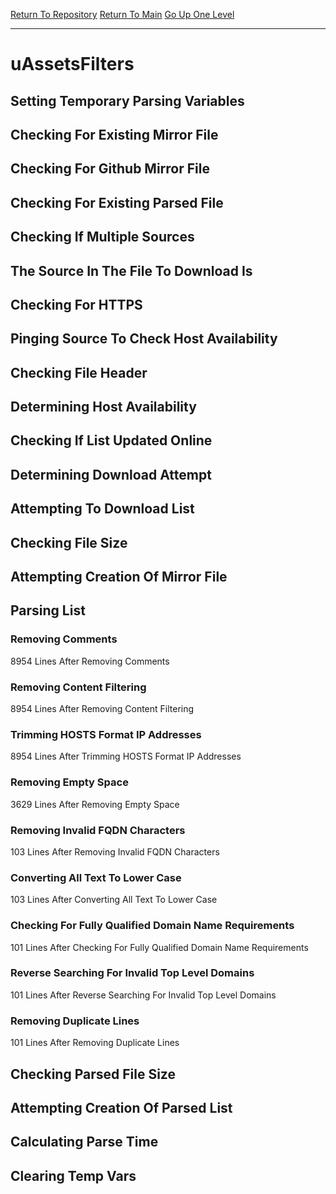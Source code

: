 [Return To Repository](https://github.com/deathbybandaid/piholeparser/)
[Return To Main](https://github.com/deathbybandaid/piholeparser/blob/master/RecentRunLogs/Mainlog.md)
[Go Up One Level](https://github.com/deathbybandaid/piholeparser/blob/master/RecentRunLogs/TopLevelScripts/30-Processing-External-Blacklists.md)
____________________________________
# uAssetsFilters
## Setting Temporary Parsing Variables
## Checking For Existing Mirror File
## Checking For Github Mirror File
## Checking For Existing Parsed File
## Checking If Multiple Sources
## The Source In The File To Download Is
## Checking For HTTPS
## Pinging Source To Check Host Availability
## Checking File Header
## Determining Host Availability
## Checking If List Updated Online
## Determining Download Attempt
## Attempting To Download List
## Checking File Size
## Attempting Creation Of Mirror File
## Parsing List
### Removing Comments
8954 Lines After Removing Comments
### Removing Content Filtering
8954 Lines After Removing Content Filtering
### Trimming HOSTS Format IP Addresses
8954 Lines After Trimming HOSTS Format IP Addresses
### Removing Empty Space
3629 Lines After Removing Empty Space
### Removing Invalid FQDN Characters
103 Lines After Removing Invalid FQDN Characters
### Converting All Text To Lower Case
103 Lines After Converting All Text To Lower Case
### Checking For Fully Qualified Domain Name Requirements
101 Lines After Checking For Fully Qualified Domain Name Requirements
### Reverse Searching For Invalid Top Level Domains
101 Lines After Reverse Searching For Invalid Top Level Domains
### Removing Duplicate Lines
101 Lines After Removing Duplicate Lines
## Checking Parsed File Size
## Attempting Creation Of Parsed List
## Calculating Parse Time
## Clearing Temp Vars
